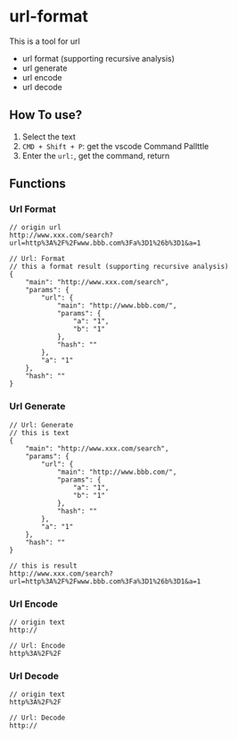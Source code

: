 # url-format

This is a tool for url

* url format (supporting recursive analysis)
* url generate
* url encode
* url decode

## How To use?

1. Select the text
2. `CMD + Shift + P`: get the vscode Command Pallttle
3. Enter the `url:`, get the command, return

## Functions

### Url Format

```
// origin url
http://www.xxx.com/search?url=http%3A%2F%2Fwww.bbb.com%3Fa%3D1%26b%3D1&a=1

// Url: Format 
// this a format result (supporting recursive analysis)
{
    "main": "http://www.xxx.com/search",
    "params": {
        "url": {
            "main": "http://www.bbb.com/",
            "params": {
                "a": "1",
                "b": "1"
            },
            "hash": ""
        },
        "a": "1"
    },
    "hash": ""
}
```

### Url Generate

```
// Url: Generate 
// this is text
{
    "main": "http://www.xxx.com/search",
    "params": {
        "url": {
            "main": "http://www.bbb.com/",
            "params": {
                "a": "1",
                "b": "1"
            },
            "hash": ""
        },
        "a": "1"
    },
    "hash": ""
}

// this is result
http://www.xxx.com/search?url=http%3A%2F%2Fwww.bbb.com%3Fa%3D1%26b%3D1&a=1
```

### Url Encode

```
// origin text
http://

// Url: Encode
http%3A%2F%2F
```

### Url Decode

```
// origin text
http%3A%2F%2F

// Url: Decode
http://
```